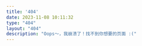 ```yaml
---
title: '404'
date: 2023-11-08 10:11:32
type: "404"
layout: "404"
description: "Oops～，我崩溃了！找不到你想要的页面 :("
---
```

